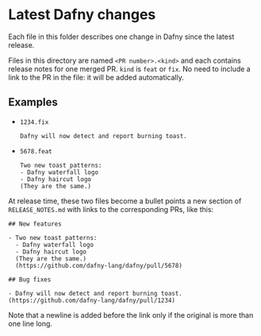 # Latest Dafny changes

Each file in this folder describes one change in Dafny since the latest release.

Files in this directory are named `<PR number>.<kind>` and each contains release notes for one merged PR.  `kind` is `feat` or `fix`.  No need to include a link to the PR in the file: it will be added automatically.

## Examples

- `1234.fix`

   ```
   Dafny will now detect and report burning toast.
   ```

- `5678.feat`

  ```
  Two new toast patterns:
  - Dafny waterfall logo
  - Dafny haircut logo
  (They are the same.)
  ```

At release time, these two files become a bullet points a new section of `RELEASE_NOTES.md` with links to the corresponding PRs, like this:

```
## New features

- Two new toast patterns:
  - Dafny waterfall logo
  - Dafny haircut logo
  (They are the same.)
  (https://github.com/dafny-lang/dafny/pull/5678)

## Bug fixes

- Dafny will now detect and report burning toast. (https://github.com/dafny-lang/dafny/pull/1234)
```

Note that a newline is added before the link only if the original is more than one line long.
